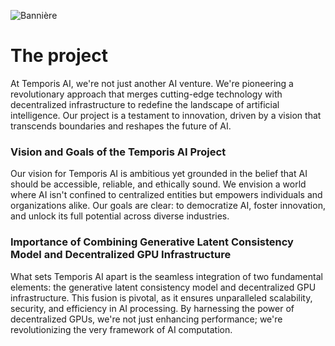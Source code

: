 ![Bannière](../assets/logo.png)

# The project

At Temporis AI, we're not just another AI venture. We're pioneering a revolutionary approach that merges cutting-edge technology with decentralized infrastructure to redefine the landscape of artificial intelligence. Our project is a testament to innovation, driven by a vision that transcends boundaries and reshapes the future of AI.

### Vision and Goals of the Temporis AI Project

Our vision for Temporis AI is ambitious yet grounded in the belief that AI should be accessible, reliable, and ethically sound. We envision a world where AI isn't confined to centralized entities but empowers individuals and organizations alike. Our goals are clear: to democratize AI, foster innovation, and unlock its full potential across diverse industries.

### Importance of Combining Generative Latent Consistency Model and Decentralized GPU Infrastructure

What sets Temporis AI apart is the seamless integration of two fundamental elements: the generative latent consistency model and decentralized GPU infrastructure. This fusion is pivotal, as it ensures unparalleled scalability, security, and efficiency in AI processing. By harnessing the power of decentralized GPUs, we're not just enhancing performance; we're revolutionizing the very framework of AI computation.
